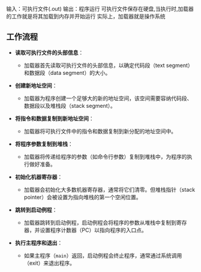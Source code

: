 输入：可执行文件(.out)
输出：程序运行
可执行文件保存在硬盘,当执行时,加载器的工作就是将其加载到内存并开始运行
实际上，加载器就是操作系统

## 工作流程
- **读取可执行文件的头部信息**：
    
    - 加载器首先读取可执行文件的头部信息，以确定代码段（text segment）和数据段（data segment）的大小。
- **创建新地址空间**：
    
    - 加载器为程序创建一个足够大的新的地址空间，该空间需要容纳代码段、数据段以及堆栈段（stack segment）。
- **将指令和数据复制到新地址空间**：
    
    - 加载器将可执行文件中的指令和数据复制到新分配的地址空间中。
- **将程序参数复制到堆栈**：
    
    - 加载器将传递给程序的参数（如命令行参数）复制到堆栈中，为程序的执行做好准备。
- **初始化机器寄存器**：
    
    - 加载器会初始化大多数机器寄存器，通常将它们清零。但堆栈指针（stack pointer）会被设置为指向堆栈的第一个空闲位置。
- **跳转到启动例程**：
    
    - 加载器跳转到启动例程，启动例程会将程序的参数从堆栈中复制到寄存器，并设置程序计数器（PC）以指向程序的入口点。
- **执行主程序和退出**：
    
    - 如果主程序（`main`）返回，启动例程会终止程序，通常通过系统调用（exit）来退出程序。